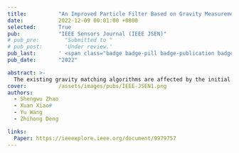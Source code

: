 ```yaml
---
title:          "An Improved Particle Filter Based on Gravity Measurement Feature in Gravity-Aided Inertial Navigation System"
date:           2022-12-09 00:01:00 +0800
selected:       True
pub:            "IEEE Sensors Journal (IEEE JSEN)"
# pub_pre:        "Submitted to "
# pub_post:       'Under review.'
pub_last:       ' <span class="badge badge-pill badge-publication badge-info">Journal</span>'
pub_date:       "2022"

abstract: >-
  The existing gravity matching algorithms are affected by the initial position error of the inertial navigation system (INS), the gravity measurement error, and the similarity of the gravity background map. Aiming at the above problems, an improved particle filter based on the gravity measurement feature (IPFBGMF) is proposed in this article. In the IPFBGMF, both the value and change characteristic of gravity measurements are considered, and a novel position acquisition method based on the gravity measurement feature is proposed, which can reduce the influence of the initial position error of INS. In addition, a new concept called direction measurement using the heading angle of INS is proposed to optimize the weight of particles in the PF. The PF with direction measurement can reduce the influence of the gravity measurement error and the similarity of the gravity background map. Furthermore, the robustness of the improved PF with the precise position is proven. Finally, a navigation strategy is designed to apply the proposed algorithms. Simulations show that IPFBGMF has the highest positioning accuracy compared with the traditional gravity matching algorithms.
cover:          /assets/images/pubs/IEEE-JSEN1.png
authors:
  - Shengwu Zhao
  - Xuan Xiao#
  - Yu Wang
  - Zhihong Deng

links:
  Paper: https://ieeexplore.ieee.org/document/9979757
---
```

